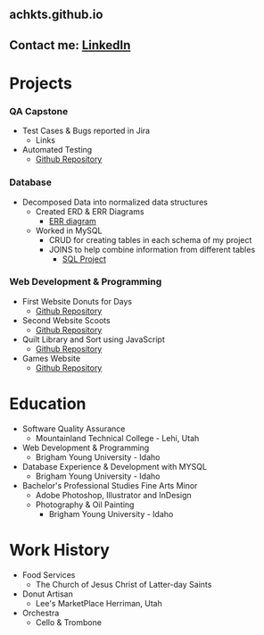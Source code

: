 ## achkts.github.io
## Contact me: [LinkedIn](https://www.linkedin.com/in/audrey-checketts/)

# Projects
### QA Capstone
- Test Cases & Bugs reported in Jira
  - Links
- Automated Testing 
  - [Github Repository](https://github.com/achkts/QACapstone)

### Database
- Decomposed Data into normalized data structures
  - Created ERD & ERR Diagrams
    - [ERR diagram](https://github.com/achkts/achkts.github.io/blob/main/docs/assets/final_ERR_Diagram_gamers_guild.jpg)
  - Worked in MySQL
    - CRUD for creating tables in each schema of my project
    - JOINS to help combine information from different tables
        - [SQL Project](https://github.com/achkts/achkts.github.io/blob/main/docs/assets/SQL%20Games.pdf)

### Web Development & Programming 
- First Website Donuts for Days
  - [Github Repository](https://github.com/achkts/wdd130/tree/master/donuts4days)
- Second Website Scoots
  - [Github Repository](https://github.com/achkts/wdd230/tree/main/scoots)
- Quilt Library and Sort using JavaScript
  - [Github Repository](https://github.com/achkts/cse121b/tree/master/week06)
- Games Website 
  - [Github Repository](https://github.com/achkts/games_galore/tree/main/src)

# Education
- Software Quality Assurance
   - Mountainland Technical College - Lehi, Utah
- Web Development & Programming
  - Brigham Young University - Idaho
- Database Experience & Development with MYSQL
  - Brigham Young University - Idaho
- Bachelor's Professional Studies Fine Arts Minor
  - Adobe Photoshop, Illustrator and InDesign
  - Photography & Oil Painting
      - Brigham Young University - Idaho

# Work History
- Food Services
  - The Church of Jesus Christ of Latter-day Saints
- Donut Artisan
  - Lee's MarketPlace Herriman, Utah
- Orchestra
  - Cello & Trombone
